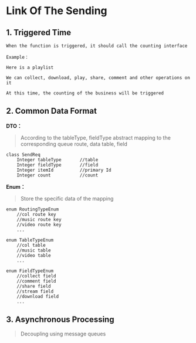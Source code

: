 # Link Of The Sending

## 1. Triggered Time
```
When the function is triggered, it should call the counting interface

Example：

Here is a playlist

We can collect, download, play, share, comment and other operations on it

At this time, the counting of the business will be triggered
```


## 2. Common Data Format
**DTO：**
> According to the tableType, fieldType abstract mapping to the corresponding queue route, data table, field

```
class SendReq
	Integer tableType		//table
	Integer fieldType		//field
	Integer itemId			//primary Id
	Integer count			//count
```

**Enum：**

> Store the specific data of the mapping

```
enum RoutingTypeEnum
	//col route key
	//music route key
	//video route key
	...
```

```
enum TableTypeEnum
	//col table
	//music table
	//video table
	...
```

```
enum FieldTypeEnum
	//collect field
	//comment field
	//share field
	//stream field
	//download field
	...
```


## 3. Asynchronous Processing
> Decoupling using message queues